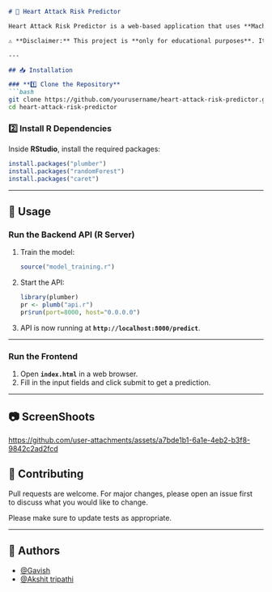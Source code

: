 

```md
# 🏥 Heart Attack Risk Predictor  

Heart Attack Risk Predictor is a web-based application that uses **Machine Learning (Random Forest)** to predict the risk level of a heart attack based on user inputs.  

⚠️ **Disclaimer:** This project is **only for educational purposes**. It is **not** a medically approved diagnostic tool. Always consult a healthcare professional for medical advice.  

---

## 📥 Installation  

### **1️⃣ Clone the Repository**
```bash
git clone https://github.com/yourusername/heart-attack-risk-predictor.git
cd heart-attack-risk-predictor
```

### **2️⃣ Install R Dependencies**  
Inside **RStudio**, install the required packages:  
```r
install.packages("plumber")
install.packages("randomForest")
install.packages("caret")
```

---

## 🚀 Usage  

### **Run the Backend API (R Server)**  
1. Train the model:
   ```r
   source("model_training.r")
   ```
2. Start the API:
   ```r
   library(plumber)
   pr <- plumb("api.r")
   pr$run(port=8000, host="0.0.0.0")
   ```
3. API is now running at **`http://localhost:8000/predict`**.

---

### **Run the Frontend**
1. Open **`index.html`** in a web browser.
2. Fill in the input fields and click submit to get a prediction.

---





## 📷 ScreenShoots





https://github.com/user-attachments/assets/a7bde1b1-6a1e-4eb2-b3f8-9842c2ad2fcd













## 🤝 Contributing  

Pull requests are welcome. For major changes, please open an issue first  
to discuss what you would like to change.  

Please make sure to update tests as appropriate.  

---

## 🤖 Authors

- [@Gavish](https://github.com/gavish47)
- [@Akshit tripathi](https://github.com/AKSHIT-TRIPATHI)

